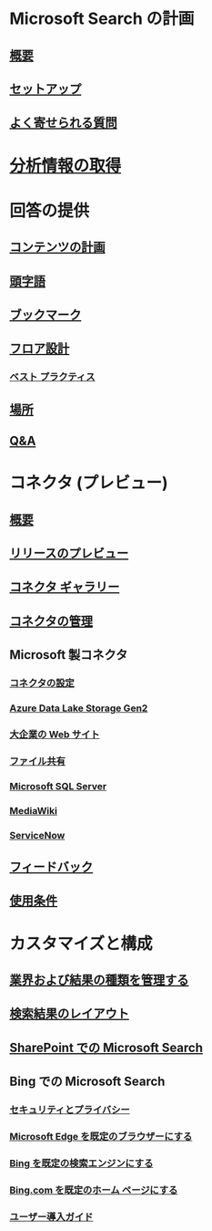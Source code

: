 # Microsoft Search の計画
## [概要](overview-microsoft-search.md)
## [セットアップ](setup-microsoft-search.md)
## [よく寄せられる質問](faqs.md)
# [分析情報の取得](get-insights.md)
# 回答の提供
## [コンテンツの計画](plan-your-content.md)
## [頭字語](manage-acronyms.md)
## [ブックマーク](manage-bookmarks.md)
## [フロア設計](manage-floorplans.md)
### [ベスト プラクティス](floorplans-bestpractices.md)
## [場所](manage-locations.md)
## [Q&A](manage-qas.md)
# コネクタ (プレビュー)
## [概要](connectors-overview.md)
## [リリースのプレビュー](connectors-preview.md)
## [コネクタ ギャラリー](connectors-gallery.md)
## [コネクタの管理](manage-connector.md)
## Microsoft 製コネクタ
### [コネクタの設定](configure-connector.md)
### [Azure Data Lake Storage Gen2](azure-data-lake-connector.md)
### [大企業の Web サイト](enterprise-web-connector.md)
### [ファイル共有](file-share-connector.md)
### [Microsoft SQL Server](MSSQL-connector.md)
### [MediaWiki](mediawiki-connector.md)
### [ServiceNow](servicenow-connector.md)
## [フィードバック](connectors-feedback.md)
## [使用条件](terms-of-use.md)
# カスタマイズと構成
## [業界および結果の種類を管理する](customize-search-page.md)
## [検索結果のレイアウト](customize-results-layout.md)
## [SharePoint での Microsoft Search](get-started-search-in-sharepoint-online.md)
## Bing での Microsoft Search
### [セキュリティとプライバシー](security-for-search.md)
### [Microsoft Edge を既定のブラウザーにする](set-default-browser.md)
### [Bing を既定の検索エンジンにする](set-default-search-engine.md)
### [Bing.com を既定のホーム ページにする](set-default-homepage.md)
### [ユーザー導入ガイド](user-adoption-guide.md)
